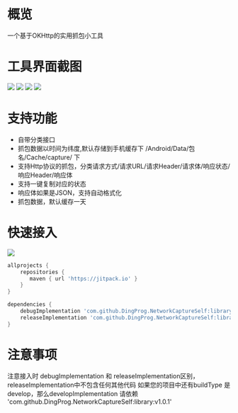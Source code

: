 # 概览
一个基于OKHttp的实用抓包小工具

# 工具界面截图
![](https://github.com/DingProg/NetworkCaptureSelf/blob/master/screen/launch.png)
![](https://github.com/DingProg/NetworkCaptureSelf/blob/master/screen/main1.png)
![](https://github.com/DingProg/NetworkCaptureSelf/blob/master/screen/main2.png)
![](https://github.com/DingProg/NetworkCaptureSelf/blob/master/screen/main3.png)


# 支持功能

- 自带分类接口
- 抓包数据以时间为纬度,默认存储到手机缓存下 /Android/Data/包名/Cache/capture/ 下
- 支持Http协议的抓包，分类请求方式/请求URL/请求Header/请求体/响应状态/响应Header/响应体
- 支持一键复制对应的状态
- 响应体如果是JSON，支持自动格式化
- 抓包数据，默认缓存一天


# 快速接入
[![](https://jitpack.io/v/DingProg/NetworkCaptureSelf.svg)](https://jitpack.io/#DingProg/NetworkCaptureSelf)

```gradle
allprojects {
	repositories {
	   maven { url 'https://jitpack.io' }
	}
}

dependencies {
    debugImplementation 'com.github.DingProg.NetworkCaptureSelf:library:v1.0.1'
    releaseImplementation 'com.github.DingProg.NetworkCaptureSelf:library_no_op:v1.0.1'
}
```

# 注意事项
注意接入时  debugImplementation 和 releaseImplementation区别，releaseImplementation中不包含任何其他代码
如果您的项目中还有buildType 是develop，那么developImplementation 请依赖 'com.github.DingProg.NetworkCaptureSelf:library:v1.0.1'